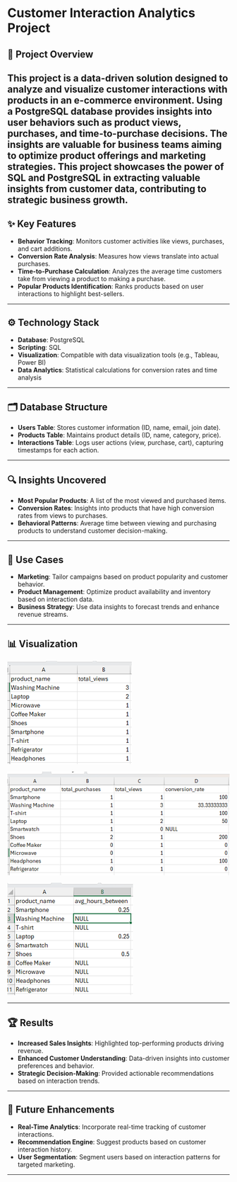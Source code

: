 # **Customer Interaction Analytics Project**

## 📖 **Project Overview**  
This project is a data-driven solution designed to analyze and visualize customer interactions with products in an e-commerce environment. Using a PostgreSQL database provides insights into user behaviors such as product views, purchases, and time-to-purchase decisions. The insights are valuable for business teams aiming to optimize product offerings and marketing strategies. 
This project showcases the power of SQL and PostgreSQL in extracting valuable insights from customer data, contributing to strategic business growth.  
---

## ✨ **Key Features**  
- **Behavior Tracking**: Monitors customer activities like views, purchases, and cart additions.  
- **Conversion Rate Analysis**: Measures how views translate into actual purchases.  
- **Time-to-Purchase Calculation**: Analyzes the average time customers take from viewing a product to making a purchase.  
- **Popular Products Identification**: Ranks products based on user interactions to highlight best-sellers.  

---

## ⚙️ **Technology Stack**  
- **Database**: PostgreSQL  
- **Scripting**: SQL  
- **Visualization**: Compatible with data visualization tools (e.g., Tableau, Power BI)  
- **Data Analytics**: Statistical calculations for conversion rates and time analysis  

---

## 🗂 **Database Structure**  
- **Users Table**: Stores customer information (ID, name, email, join date).  
- **Products Table**: Maintains product details (ID, name, category, price).  
- **Interactions Table**: Logs user actions (view, purchase, cart), capturing timestamps for each action.  

---

## 🔍 **Insights Uncovered**  
- **Most Popular Products**: A list of the most viewed and purchased items.  
- **Conversion Rates**: Insights into products that have high conversion rates from views to purchases.  
- **Behavioral Patterns**: Average time between viewing and purchasing products to understand customer decision-making.  

---

## 💼 **Use Cases**  
- **Marketing**: Tailor campaigns based on product popularity and customer behavior.  
- **Product Management**: Optimize product availability and inventory based on interaction data.  
- **Business Strategy**: Use data insights to forecast trends and enhance revenue streams.  

---

## 📊 **Visualization**  
![Most Popular Products by Views](./Most_Popular_Products_(by_Views).png)

![Conversion Rate for Products](./Conversion_Rate_for_Products.png)

![ Average Time Between Views and Purchases ](./Average_Time_Between_Views_and_Purchases.png)

---

## 🏆 **Results**  
- **Increased Sales Insights**: Highlighted top-performing products driving revenue.  
- **Enhanced Customer Understanding**: Data-driven insights into customer preferences and behavior.  
- **Strategic Decision-Making**: Provided actionable recommendations based on interaction trends.  

---

## 🚀 **Future Enhancements**  
- **Real-Time Analytics**: Incorporate real-time tracking of customer interactions.  
- **Recommendation Engine**: Suggest products based on customer interaction history.  
- **User Segmentation**: Segment users based on interaction patterns for targeted marketing.  

---
